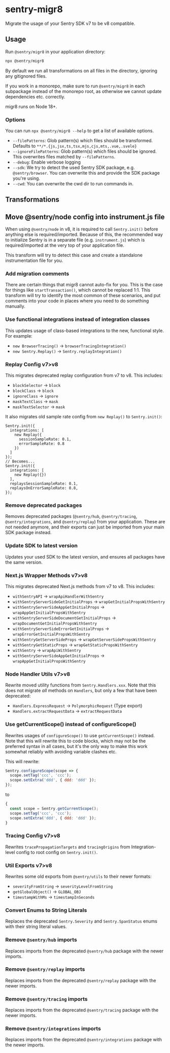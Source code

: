 # sentry-migr8

Migrate the usage of your Sentry SDK v7 to be v8 compatible.

## Usage

Run `@sentry/migr8` in your application directory:

```sh
npx @sentry/migr8
```

By default we run all transformations on all files in the directory, ignoring any gitignored files.

If you work in a monorepo, make sure to run `@sentry/migr8` in each subpackage instead of the monorepo root, as
otherwise we cannot update dependencies etc. correctly.

migr8 runs on Node 18+.

### Options

You can run `npx @sentry/migr8 --help` to get a list of available options.

- `--filePatterns`: Glob pattern(s) which files should be transformed. Defaults to
  `**/*.{js,jsx,ts,tsx,mjs,cjs,mts,.vue,.svele}`
- `--ignoreFilePatterns`: Glob pattern(s) which files should be ignored. This overwrites files matched by
  `--filePatterns`.
- `--debug`: Enable verbose logging
- `--sdk`: We try to detect the used Sentry SDK package, e.g. `@sentry/browser`. You can overwrite this and provide the
  SDK package you're using.
- `--cwd`: You can overwrite the cwd dir to run commands in.

## Transformations

## Move @sentry/node config into instrument.js file

When using `@sentry/node` in v8, it is required to call `Sentry.init()` before anything else is required/imported.
Because of this, the recommended way to initialize Sentry is in a separate file (e.g. `instrument.js`) which is
required/imported at the very top of your application file.

This transform will try to detect this case and create a standalone instrumentation file for you.

### Add migration comments

There are certain things that migr8 cannot auto-fix for you. This is the case for things like `startTransaction()`,
which cannot be replaced 1:1. This transform will try to identify the most common of these scenarios, and put comments
into your code in places where you need to do something manually.

### Use functional integrations instead of integration classes

This updates usage of class-based integrations to the new, functional style. For example:

- `new BrowserTracing()` → `browserTracingIntegration()`
- `new Sentry.Replay()` → `Sentry.replayIntegration()`

### Replay Config v7>v8

This migrates deprecated replay configuration from v7 to v8. This includes:

- `blockSelector` → `block`
- `blockClass` → `block`
- `ignoreClass` → `ignore`
- `maskTextClass` → `mask`
- `maskTextSelector` → `mask`

It also migrates old sample rate config from `new Replay()` to `Sentry.init()`:

```
Sentry.init({
  integrations: [
    new Replay({
      sessionSampleRate: 0.1,
      errorSampleRate: 0.8
    })
  ]
});
// Becomes...
Sentry.init({
  integrations: [
    new Replay({})
  ],
  replaysSessionSampleRate: 0.1,
  replaysOnErrorSampleRate: 0.8,
});
```

### Remove deprecated packages

Removes deprecated packages (`@sentry/hub`, `@sentry/tracing`, `@sentry/integrations`, and `@sentry/replay`) from your
application. These are not needed anymore, and their exports can just be imported from your main SDK package instead.

### Update SDK to latest version

Updates your used SDK to the latest version, and ensures all packages have the same version.

### Next.js Wrapper Methods v7>v8

This migrates deprecated Next.js methods from v7 to v8. This includes:

- `withSentryAPI` → `wrapApiHandlerWithSentry`
- `withSentryServerSideGetInitialProps` → `wrapGetInitialPropsWithSentry`
- `withSentryServerSideAppGetInitialProps` → `wrapAppGetInitialPropsWithSentry`
- `withSentryServerSideDocumentGetInitialProps` → `wrapDocumentGetInitialPropsWithSentry`
- `withSentryServerSideErrorGetInitialProps` → `wrapErrorGetInitialPropsWithSentry`
- `withSentryGetServerSideProps` → `wrapGetServerSidePropsWithSentry`
- `withSentryGetStaticProps` → `wrapGetStaticPropsWithSentry`
- `withSentry` → `wrapApiWithSentry`
- `withSentryServerSideAppGetInitialProps` → `wrapAppGetInitialPropsWithSentry`

### Node Handler Utils v7>v8

Rewrite moved utility functions from `Sentry.Handlers.xxx`. Note that this does not migrate _all_ methods on `Handlers`,
but only a few that have been deprecated:

- `Handlers.ExpressRequest` → `PolymorphicRequest` (Type export)
- `Handlers.extractRequestData` → `extractRequestData`

### Use getCurrentScope() instead of configureScope()

Rewrites usages of `configureScope()` to use `getCurrentScope()` instead. Note that this will rewrite this to code
blocks, which may not be the preferred syntax in all cases, but it's the only way to make this work somewhat reliably
with avoiding variable clashes etc.

This will rewrite:

```js
Sentry.configureScope(scope => {
  scope.setTag('ccc', 'ccc');
  scope.setExtra('ddd', { ddd: 'ddd' });
});
```

to

```js
{
  const scope = Sentry.getCurrentScope();
  scope.setTag('ccc', 'ccc');
  scope.setExtra('ddd', { ddd: 'ddd' });
}
```

### Tracing Config v7>v8

Rewrites `tracePropagationTargets` and `tracingOrigins` from Integration-level config to root config on `Sentry.init()`.

### Util Exports v7>v8

Rewrites some old exports from `@sentry/utils` to their newer formats:

- `severityFromString` → `severityLevelFromString`
- `getGlobalObject()` → `GLOBAL_OBJ`
- `timestampWithMs` → `timestampInSeconds`

### Convert Enums to String Literals

Replaces the deprecated `Sentry.Severity` and `Sentry.SpanStatus` enums with their string literal values.

### Remove `@sentry/hub` imports

Replaces imports from the deprecated `@sentry/hub` package with the newer imports.

### Remove `@sentry/replay` imports

Replaces imports from the deprecated `@sentry/replay` package with the newer imports.

### Remove `@sentry/tracing` imports

Replaces imports from the deprecated `@sentry/tracing` package with the newer imports.

### Remove `@sentry/integrations` imports

Replaces imports from the deprecated `@sentry/integrations` package with the newer imports.
